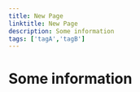 ```yaml
---
title: New Page
linktitle: New Page
description: Some information
tags: ['tagA','tagB']
---
```


# Some information